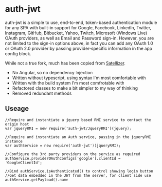 # auth-jwt
auth-jwt is a simple to use, end-to-end, token-based authentication module for any SPA with built-in support for Google, Facebook, LinkedIn, Twitter, Instagram, GitHub, Bitbucket, Yahoo, Twitch, Microsoft (Windows Live) OAuth providers, as well as Email and Password sign-in. However, you are not limited to the sign-in options above, in fact you can add any OAuth 1.0 or OAuth 2.0 provider by passing provider-specific information in the app config block.

While not a true fork, much has been copied from [Satellizer](https://github.com/sahat/satellizer).

* No Angular, so no dependency Injection
* Written without typescript, using syntax I'm most comfortable with
* Written with the build system I'm most comfrotable with
* Refactored classes to make a bit simpler to my way of thinking
* Removed redundant methods

## Useage
```
//Require and instantiate a jquery based RMI service to contact the origin host
var jqueryRMI = new require('auth-jwt/JqueryRMI')(jquery);

//Require and instantiate an Auth service, passing in the jqueryRMI instance
var authService = new require('auth-jwt')(jqueryRMI);

//Configure the 3rd party providers on the service as required
authService.providerOAuthConfigs['google'].clientId = 'GoogleClientId';

//Bind authService.isAuthenticated() to control showing login button
//Get data embedded in the JWT from the server, for client side use authService.getPayload().name

```
